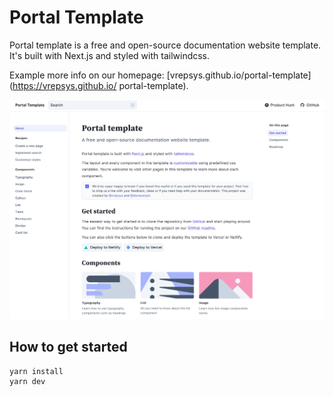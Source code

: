 # Portal Template

Portal template is a free and open-source documentation website template. It's built with Next.js and styled with tailwindcss.

Example more info on our homepage: [vrepsys.github.io/portal-template](https://vrepsys.github.io/
portal-template).

![A screenshot of portal template homepage](https://github.com/vrepsys/portal-template/blob/main/screenshots/screenshot.png)

## How to get started

```
yarn install
yarn dev
```
